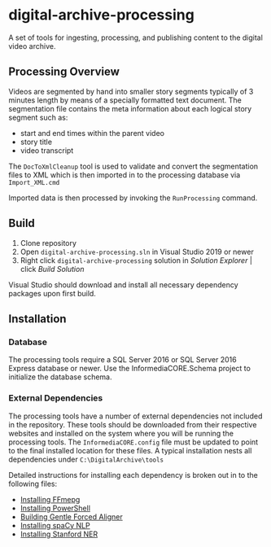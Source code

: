 # digital-archive-processing

A set of tools for ingesting, processing, and publishing content to the digital video archive.

## Processing Overview

Videos are segmented by hand into smaller story segments typically of 3 minutes length by means of a specially formatted text document. The segmentation file contains the meta information about each logical story segment such as:

* start and end times within the parent video
* story title
* video transcript

The `DocToXmlCleanup` tool is used to validate and convert the segmentation files to 
XML which is then imported in to the processing database via `Import_XML.cmd`

Imported data is then processed by invoking the `RunProcessing` command.

## Build

1. Clone repository
1. Open `digital-archive-processing.sln` in Visual Studio 2019 or newer
1. Right click `digital-archive-processing` solution in *Solution Explorer* | click *Build Solution*

Visual Studio should download and install all necessary dependency packages upon first build.

## Installation

### Database

The processing tools require a SQL Server 2016 or SQL Server 2016 Express database or newer.
Use the InformediaCORE.Schema project to initialize the database schema.

### External Dependencies

The processing tools have a number of external dependencies not included in the repository. These tools should be downloaded from their respective websites and installed on the system where you will be running the processing tools. The `InformediaCORE.config` file must be updated to point to the final installed location for these files. A typical installation nests all dependencies under `C:\DigitalArchive\tools`

Detailed instructions for installing each dependency is broken out in to the following files:

* [Installing FFmepg](Docs/installing_ffmpeg.md)
* [Installing PowerShell](Docs/installing_powershell.md)
* [Building Gentle Forced Aligner](Docs/building_gentle_on_windows.md)
* [Installing spaCy NLP](Docs/installing_spacy_nlp.md)
* [Installing Stanford NER](Docs/installing_stanford_ner.md)
